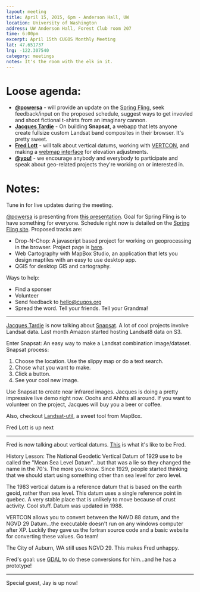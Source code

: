 ```yaml
---
layout: meeting
title: April 15, 2015, 6pm - Anderson Hall, UW
location: University of Washington
address: UW Anderson Hall, Forest Club room 207
time: 6:00pm
excerpt: April 15th CUGOS Monthly Meeting
lat: 47.651737
lng: -122.307540
category: meetings
notes: It's the room with the elk in it.
---
```


Loose agenda:
=============

- **[@powersa](https://github.com/powersa)** - will provide an update on the [Spring Fling](http://cugos.org/2015-spring-fling/), seek feedback/input on the proposed schedule, suggest ways to get invovled and shoot fictional t-shirts from an imaginary cannon.
- **[Jacques Tardie](https://twitter.com/jqtrde)** - On building **Snapsat**, a webapp that lets anyone create fullsize custom Landsat band composites in their browser. It's pretty sweet.
- **[Fred Lott](https://github.com/flott)** - will talk about vertical datums, working with [VERTCON](http://www.ngs.noaa.gov/TOOLS/Vertcon/vertcon.html), and making a [webmap interface](https://github.com/flott/vertcon-web) for elevation adjustments.
- **[@you!](http://github.com/cugos/cugos.github.com)** - we encourage anybody and everybody to participate and speak about geo-related projects they're working on or interested in.

Notes:
======

Tune in for live updates during the meeting.

[@powersa](https://github.com/powersa) is presenting from [this presentation](https://powersa.github.io/spring-fling-2015-plan/#/2). Goal for Spring Fling is to have something for everyone. Schedule right now is detailed on the [Spring Fling site](http://cugos.org/2015-spring-fling/).  Proposed tracks are:

  * Drop-N-Chop: A javascript based project for working on geoprocessing in the browser. Project page is [here](https://github.com/cugos/drop-n-chop).
  * Web Cartography with MapBox Studio, an application that lets you design maptiles with an easy to use desktop app.
  * QGIS for desktop GIS and cartography.

Ways to help:

  * Find a sponser
  * Volunteer
  * Send feedback to hello@cugos.org
  * Spread the word. Tell your friends. Tell your Grandma!
  

--------------------------------------------

[Jacques Tardie](https://twitter.com/jqtrde) is now talking about [Snapsat](http://snapsat.org/).  A lot of cool projects involve Landsat data.  Last month Amazon started hosting Landsat8 data on S3. 

Enter Snapsat: An easy way to make a Landsat combination image/dataset. 
Snapsat process:
  1. Choose the location. Use the slippy map or do a text search.
  2. Chose what you want to make.
  3. Click a button.
  4. See your cool new image.

Use Snapsat to create near infrared images. 
Jacques is doing a pretty impressive live demo right now. Ooohs and Ahhhs all around.  If you want to volunteer on the project, Jacques will buy you a beer or coffee.

Also, checkout [Landsat-util](https://github.com/developmentseed/landsat-util), a sweet tool from MapBox. 

Fred Lott is up next

----------------------------------

Fred is now talking about vertical datums. [This](https://twitter.com/foundatron/status/588521507279622144) is what it's like to be Fred.

History Lesson: The National Geodetic Vertical Datum of 1929 use to be called the "Mean Sea Level Datum"...but that was a lie so they changed the name in the 70's. The more you know. Since 1929, people started thinking that we should start using something other than sea level for zero level. 

The 1983 vertical datum is a reference datum that is based on the earth geoid, rather than sea level. This datum uses a single reference point in quebec. A very stable place that is unlikely to move because of crust activity. Cool stuff. Datum was updated in 1988.

VERTCON allows you to convert between the NAVD 88 datum, and the NGVD 29 Datum...the executable doesn't run on any windows computer after XP. Luckily they gave us the fortran source code and a basic website for converting these values. Go team! 

The City of Auburn, WA still uses NGVD 29. This makes Fred unhappy. 

Fred's goal: use [GDAL](gdal.org) to do these conversions for him...and he has a prototype! 

-----------------------------------

Special guest, Jay is up now!

 
